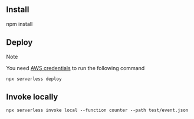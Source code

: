 ## Install
npm install

## Deploy
> [!NOTE]
> You need [AWS credentials](https://www.serverless.com/framework/docs/providers/aws/guide/credentials) to run the following command

`npx serverless deploy`

## Invoke locally
`npx serverless invoke local --function counter --path test/event.json`
